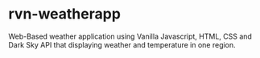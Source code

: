 # rvn-weatherapp
Web-Based weather application using Vanilla Javascript, HTML, CSS and Dark Sky API that displaying weather and temperature in one region.
